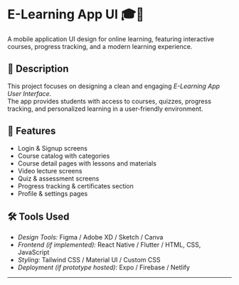 # E-Learning App UI 🎓📱  

A mobile application UI design for online learning, featuring interactive courses, progress tracking, and a modern learning experience.  

## 📖 Description  
This project focuses on designing a clean and engaging *E-Learning App User Interface*.  
The app provides students with access to courses, quizzes, progress tracking, and personalized learning in a user-friendly environment.  

## 🚀 Features  
- Login & Signup screens  
- Course catalog with categories  
- Course detail pages with lessons and materials  
- Video lecture screens  
- Quiz & assessment screens  
- Progress tracking & certificates section  
- Profile & settings pages  

## 🛠 Tools Used  
- *Design Tools:* Figma / Adobe XD / Sketch / Canva  
- *Frontend (if implemented):* React Native / Flutter / HTML, CSS, JavaScript  
- *Styling:* Tailwind CSS / Material UI / Custom CSS  
- *Deployment (if prototype hosted):* Expo / Firebase / Netlify  

---
